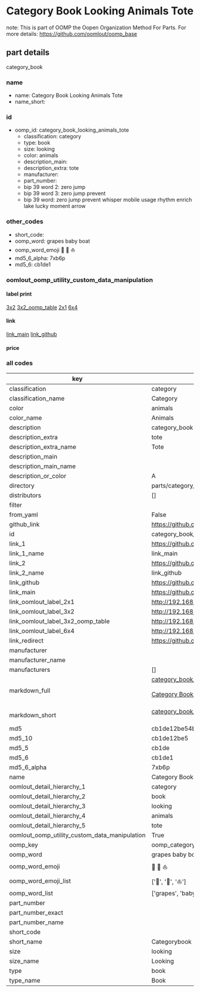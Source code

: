 # Category Book Looking Animals Tote  

note: This is part of OOMP the Oopen Organization Method For Parts. For more details: https://github.com/oomlout/oomp_base

##  part details
  



category_book



### name
* name: Category Book Looking Animals Tote
* name_short: 
### id
* oomp_id: category_book_looking_animals_tote
  * classification: category
  * type: book
  * size: looking
  * color: animals
  * description_main: 
  * description_extra: tote
  * manufacturer: 
  * part_number: 
  * bip 39 word 2: zero jump
  * bip 39 word 3: zero jump prevent
  * bip 39 word: zero jump prevent whisper mobile usage rhythm enrich lake lucky moment arrow

### other_codes
* short_code: 
* oomp_word: grapes baby boat
* oomp_word_emoji :grapes: :baby: :boat:
* md5_6_alpha: 7xb6p
* md5_6: cb1de1






### oomlout_oomp_utility_custom_data_manipulation
#### label print
[3x2](http://192.168.1.245:1112/?label=oomp%207xb6p)
[3x2_oomp_table](http://192.168.1.108:1112/?label=oomp%207xb6p)
[2x1](http://192.168.1.242:1112/?label=oomp%207xb6p)
[6x4](http://192.168.1.55:1112/?label=oomp%207xb6p)    

#### link

[link_main](https://github.com/oomlout/oomlout_oomp_version_1_messy/tree/main/parts/category_book_looking_animals_tote) [link_github](https://github.com/oomlout/oomlout_oomp_version_1_messy/tree/main/parts/category_book_looking_animals_tote)                             

#### price







### all codes 
| key | value |  
| --- | --- |  
| classification | category |  
| classification_name | Category |  
| color | animals |  
| color_name | Animals |  
| description | category_book |  
| description_extra | tote |  
| description_extra_name | Tote |  
| description_main |  |  
| description_main_name |  |  
| description_or_color | A  |  
| directory | parts/category_book_looking_animals_tote |  
| distributors | [] |  
| filter |  |  
| from_yaml | False |  
| github_link | https://github.com/oomlout/oomlout_oomp_part_src/tree/main/parts/category_book_looking_animals_tote |  
| id | category_book_looking_animals_tote |  
| link_1 | https://github.com/oomlout/oomlout_oomp_version_1_messy/tree/main/parts/category_book_looking_animals_tote |  
| link_1_name | link_main |  
| link_2 | https://github.com/oomlout/oomlout_oomp_version_1_messy/tree/main/parts/category_book_looking_animals_tote |  
| link_2_name | link_github |  
| link_github | https://github.com/oomlout/oomlout_oomp_version_1_messy/tree/main/parts/category_book_looking_animals_tote |  
| link_main | https://github.com/oomlout/oomlout_oomp_version_1_messy/tree/main/parts/category_book_looking_animals_tote |  
| link_oomlout_label_2x1 | http://192.168.1.242:1112/?label=oomp%207xb6p |  
| link_oomlout_label_3x2 | http://192.168.1.245:1112/?label=oomp%207xb6p |  
| link_oomlout_label_3x2_oomp_table | http://192.168.1.108:1112/?label=oomp%207xb6p |  
| link_oomlout_label_6x4 | http://192.168.1.55:1112/?label=oomp%207xb6p |  
| link_redirect | https://github.com/oomlout/oomlout_oomp_version_1_messy/tree/main/parts/category_book_looking_animals_tote |  
| manufacturer |  |  
| manufacturer_name |  |  
| manufacturers | [] |  
| markdown_full | [category_book_looking_animals_tote](none)<br>[](none)<br>[Category Book Looking Animals Tote](none)<br><br> |  
| markdown_short | [category_book_looking_animals_tote](none)<br><br> |  
| md5 | cb1de12be54b171bbe473fa9549e3ffd |  
| md5_10 | cb1de12be5 |  
| md5_5 | cb1de |  
| md5_6 | cb1de1 |  
| md5_6_alpha | 7xb6p |  
| name | Category Book Looking Animals Tote |  
| oomlout_detail_hierarchy_1 | category |  
| oomlout_detail_hierarchy_2 | book |  
| oomlout_detail_hierarchy_3 | looking |  
| oomlout_detail_hierarchy_4 | animals |  
| oomlout_detail_hierarchy_5 | tote |  
| oomlout_oomp_utility_custom_data_manipulation | True |  
| oomp_key | oomp_category_book_looking_animals_tote |  
| oomp_word | grapes baby boat |  
| oomp_word_emoji | :grapes: :baby: :boat: |  
| oomp_word_emoji_list | [':grapes:', ':baby:', ':boat:'] |  
| oomp_word_list | ['grapes', 'baby', 'boat'] |  
| part_number |  |  
| part_number_exact |  |  
| part_number_name |  |  
| short_code |  |  
| short_name | Categorybook |  
| size | looking |  
| size_name | Looking |  
| type | book |  
| type_name | Book |  
